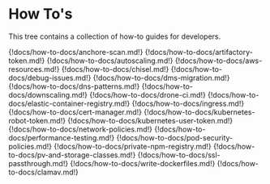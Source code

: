 # How To's

This tree contains a collection of how-to guides for developers.

{!docs/how-to-docs/anchore-scan.md!}
{!docs/how-to-docs/artifactory-token.md!}
{!docs/how-to-docs/autoscaling.md!}
{!docs/how-to-docs/aws-resources.md!}
{!docs/how-to-docs/chisel.md!}
{!docs/how-to-docs/debug-issues.md!}
{!docs/how-to-docs/dms-migration.md!}
{!docs/how-to-docs/dns-patterns.md!}
{!docs/how-to-docs/downscaling.md!}
{!docs/how-to-docs/drone-ci.md!}
{!docs/how-to-docs/elastic-container-registry.md!}
{!docs/how-to-docs/ingress.md!}
{!docs/how-to-docs/cert-manager.md!}
{!docs/how-to-docs/kubernetes-robot-token.md!}
{!docs/how-to-docs/kubernetes-user-token.md!}
{!docs/how-to-docs/network-policies.md!}
{!docs/how-to-docs/performance-testing.md!}
{!docs/how-to-docs/pod-security-policies.md!}
{!docs/how-to-docs/private-npm-registry.md!}
{!docs/how-to-docs/pv-and-storage-classes.md!}
{!docs/how-to-docs/ssl-passthrough.md!}
{!docs/how-to-docs/write-dockerfiles.md!}
{!docs/how-to-docs/clamav.md!}
